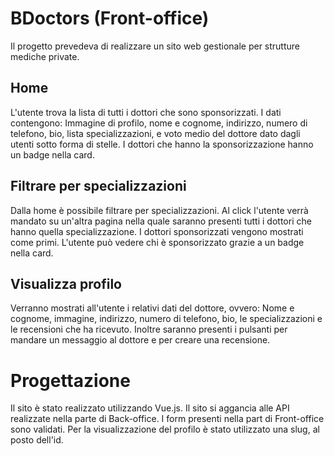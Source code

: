 # BDoctors (Front-office) #
Il progetto prevedeva di realizzare un sito web gestionale per strutture mediche private.

## Home ##
L'utente trova la lista di tutti i dottori che sono sponsorizzati.
I dati contengono: Immagine di profilo, nome e cognome, indirizzo, numero di telefono, bio, lista specializzazioni, e voto medio del dottore dato dagli utenti sotto forma di stelle.
I dottori che hanno la sponsorizzazione hanno un badge nella card.

## Filtrare per specializzazioni ##
Dalla home è possibile filtrare per specializzazioni. Al click l'utente verrà mandato su un'altra pagina nella quale saranno presenti tutti i dottori che hanno quella specializzazione.
I dottori sponsorizzati vengono mostrati come primi.
L'utente può vedere chi è sponsorizzato grazie a un badge nella card.

## Visualizza profilo ##
Verranno mostrati all'utente i relativi dati del dottore, ovvero: Nome e cognome, immagine, indirizzo, numero di telefono, bio, le specializzazioni e le recensioni che ha ricevuto. Inoltre saranno presenti i pulsanti per mandare un messaggio al dottore e per creare una recensione.

# Progettazione #
Il sito è stato realizzato utilizzando Vue.js.
Il sito si aggancia alle API realizzate nella parte di Back-office.
I form presenti nella part di Front-office sono validati.
Per la visualizzazione del profilo è stato utilizzato una slug, al posto dell'id.
